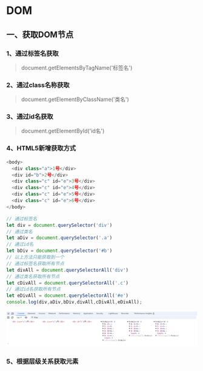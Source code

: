 # DOM

## 一、获取DOM节点

### 1、通过标签名获取

> document.getElementsByTagName('标签名')

### 2、通过class名称获取

> document.getElementByClassName('类名')

### 3、通过id名获取

> document.getElementById('id名')

### 4、HTML5新增获取方式

```js
<body>
  <div class="a">1号</div>
  <div id="b">2号</div>
  <div class="c" id="e">3号</div>
  <div class="c" id="e">4号</div>
  <div class="c" id="e">5号</div>
  <div class="c" id="e">6号</div>
</body>
```

```js
// 通过标签名
let div = document.querySelector('div')
// 通过类名
let aDiv = document.querySelector('.a')
// 通过id名
let bDiv = document.querySelector('#b')
// 以上方法只能获取到一个
// 通过标签名获取所有节点
let divAll = document.querySelectorAll('div')
// 通过类名获取所有节点
let cDivAll = document.querySelectorAll('.c')
// 通过id名获取所有节点
let eDivAll = document.querySelectorAll('#e')
console.log(div,aDiv,bDiv,divAll,cDivAll,eDivAll);
```

<img src='./images/01/01.png'>

### 5、根据层级关系获取元素

